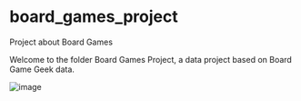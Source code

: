 # board_games_project
Project about Board Games


Welcome to the folder Board Games Project, a data project based on Board Game Geek data.

![image](https://github.com/user-attachments/assets/07c726bc-5713-4703-8d34-6cae5fc94827)
